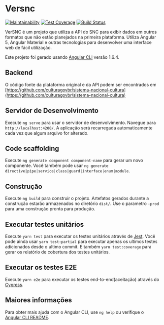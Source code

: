 # Versnc
[![Maintainability](https://api.codeclimate.com/v1/badges/7eafd90c059488f7a7b4/maintainability)](https://codeclimate.com/github/culturagovbr/versnc/maintainability)
[![Test Coverage](https://api.codeclimate.com/v1/badges/7eafd90c059488f7a7b4/test_coverage)](https://codeclimate.com/github/culturagovbr/versnc/test_coverage)
[![Build Status](https://travis-ci.org/culturagovbr/versnc.svg?branch=master)](https://travis-ci.org/culturagovbr/versnc)

VerSNC é um projeto que utiliza a API do SNC para exibir dados em outros formatos que não estão planejados na primeira plataforma. Utiliza Angular 5, Angular Material e outras tecnologias para desenvolver uma interface web de fácil utilização.

Este projeto foi gerado usando [Angular CLI](https://github.com/angular/angular-cli) versão 1.6.4.

## Backend
O código fonte da plataforma original e da API podem ser encontrados em [https://github.com/culturagovbr/sistema-nacional-cultura](https://github.com/culturagovbr/sistema-nacional-cultura)

## Servidor de Desenvolvimento

Execute `ng serve` para usar o servidor de desenvolvimento. Navegue para `http://localhost:4200/`. A aplicação será recarregada automaticamente cada vez que algum arquivo for alterado.

## Code scaffolding

Execute `ng generate component component-name` para gerar um novo componente. Você também pode usar `ng generate directive|pipe|service|class|guard|interface|enum|module`.

## Construção

Execute `ng build` para construir o projeto. Artefatos gerados durante a construção estarão armazenados no diretório `dist/`. Use o parametro `-prod` para uma construção pronta para produção.

## Executar testes unitários

Execute `yarn test` para executar os testes unitários através de [Jest](http://facebook.github.io/jest).
Você pode ainda usar `yarn test:partial` para executar apenas os ultimos testes adicionados desde o ultimo commit.
E também `yarn test:coverage` para gerar os relatório de cobertura dos testes unitários.

## Executar os testes E2E

Execute `yarn e2e` para executar os testes end-to-end(aceitação) através do [Cypress](https://cypress.io).

## Maiores informações

Para obter mais ajuda com o Angular CLI, use `ng help` ou verifique o [Angular CLI README](https://github.com/angular/angular-cli/blob/master/README.md).
